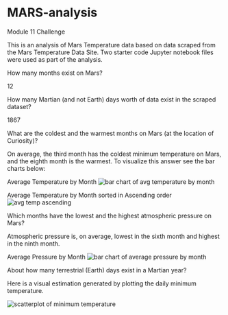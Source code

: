 # MARS-analysis
Module 11 Challenge

This is an analysis of Mars Temperature data based on data scraped from the Mars Temperature Data Site. Two starter code Jupyter notebook files were used as part of the analysis.

How many months exist on Mars?

12

How many Martian (and not Earth) days worth of data exist in the scraped dataset?

1867

What are the coldest and the warmest months on Mars (at the location of Curiosity)? 

On average, the third month has the coldest minimum temperature on Mars, and the eighth month is the warmest. To visualize this answer see the bar charts below:

Average Temperature by Month
![bar chart of avg temperature by month]()


Average Temperature by Month sorted in Ascending order
![avg temp ascending]()

Which months have the lowest and the highest atmospheric pressure on Mars? 

Atmospheric pressure is, on average, lowest in the sixth month and highest in the ninth month.

Average Pressure by Month
![bar chart of average pressure by month]()

About how many terrestrial (Earth) days exist in a Martian year? 

Here is a visual estimation generated by plotting the daily minimum temperature.

![scatterplot of minimum temperature]()

